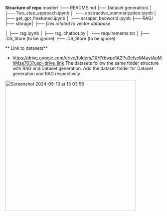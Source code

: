 **Structure of repo**
master/
├── README.md
├── Dataset generation/
│ ├── Two_step_approach.ipynb
│ ├── abstractive_summarization.ipynb
│ ├── get_gpt_finetuned.ipynb
│ ├── scraper_beoworld.ipynb
├── RAG/
  ├── storage│ 
    ├── _files related to vector database_

│ ├── rag.ipynb
│ ├── rag_chatbot.py
│ ├── requirements.txt
│ ├── .DS_Store (to be ignore)
├── .DS_Store (to be ignore)

** Link to datasets**
- https://drive.google.com/drive/folders/1XHYbwpc1A2Pu3cIyeM4aytApMhMze703?usp=drive_link
The datasets follow the same folder structure with RAG and Dataset generation. Add the dataset folder for Dataset generation and RAG respectively
<img width="419" alt="Screenshot 2024-05-13 at 13 03 56" src="https://github.com/Olafcito/bo_project_code/assets/122600472/33777653-3e4e-49db-9ebb-508ee0e565b8">
